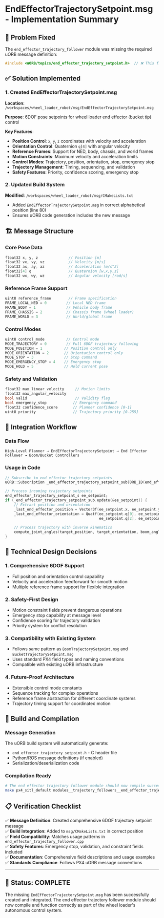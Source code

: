 # EndEffectorTrajectorySetpoint.msg - Implementation Summary

## 🎯 **Problem Fixed**

The `end_effector_trajectory_follower` module was missing the required uORB message definition:
```cpp
#include <uORB/topics/end_effector_trajectory_setpoint.h>  // ❌ This file was missing
```

## ✅ **Solution Implemented**

### **1. Created EndEffectorTrajectorySetpoint.msg**
**Location**: `/workspaces/wheel_loader_robot/msg/EndEffectorTrajectorySetpoint.msg`

**Purpose**: 6DOF pose setpoints for wheel loader end effector (bucket tip) control

**Key Features**:
- **Position Control**: `x`, `y`, `z` coordinates with velocity and acceleration  
- **Orientation Control**: Quaternion `q[4]` with angular velocity
- **Reference Frames**: Support for NED, body, chassis, and world frames
- **Motion Constraints**: Maximum velocity and acceleration limits
- **Control Modes**: Trajectory, position, orientation, stop, emergency stop
- **Trajectory Management**: Timing, sequencing, and validation
- **Safety Features**: Priority, confidence scoring, emergency stop

### **2. Updated Build System**
**Modified**: `/workspaces/wheel_loader_robot/msg/CMakeLists.txt`
- Added `EndEffectorTrajectorySetpoint.msg` in correct alphabetical position (line 80)
- Ensures uORB code generation includes the new message

## 🏗️ **Message Structure**

### **Core Pose Data**
```cpp
float32 x, y, z              // Position [m]
float32 vx, vy, vz           // Velocity [m/s] 
float32 ax, ay, az           // Acceleration [m/s^2]
float32[4] q                 // Quaternion [w,x,y,z]
float32 wx, wy, wz           // Angular velocity [rad/s]
```

### **Reference Frame Support**
```cpp
uint8 reference_frame        // Frame specification
FRAME_LOCAL_NED = 0         // Local NED frame
FRAME_BODY = 1              // Vehicle body frame  
FRAME_CHASSIS = 2           // Chassis frame (wheel loader)
FRAME_WORLD = 3             // World/global frame
```

### **Control Modes**
```cpp
uint8 control_mode          // Control mode
MODE_TRAJECTORY = 0         // Full 6DOF trajectory following
MODE_POSITION = 1          // Position control only
MODE_ORIENTATION = 2       // Orientation control only  
MODE_STOP = 3              // Stop command
MODE_EMERGENCY_STOP = 4    // Emergency stop
MODE_HOLD = 5              // Hold current pose
```

### **Safety and Validation**
```cpp
float32 max_linear_velocity     // Motion limits
float32 max_angular_velocity
bool valid                      // Validity flag
bool emergency_stop            // Emergency command
float32 confidence_score       // Planner confidence [0-1]
uint8 priority                 // Trajectory priority [0-255]
```

## 🔄 **Integration Workflow**

### **Data Flow**
```
High-Level Planner → EndEffectorTrajectorySetpoint → End Effector Follower → Boom/Bucket Controllers
```

### **Usage in Code**
```cpp
// Subscribe to end effector trajectory setpoints
uORB::Subscription _end_effector_trajectory_setpoint_sub{ORB_ID(end_effector_trajectory_setpoint)};

// Process incoming trajectory setpoints  
end_effector_trajectory_setpoint_s ee_setpoint;
if (_end_effector_trajectory_setpoint_sub.update(&ee_setpoint)) {
    // Extract position and orientation
    _last_end_effector_position = Vector3f(ee_setpoint.x, ee_setpoint.y, ee_setpoint.z);
    _last_end_effector_orientation = Quatf(ee_setpoint.q[0], ee_setpoint.q[1], 
                                           ee_setpoint.q[2], ee_setpoint.q[3]);
    
    // Process trajectory with inverse kinematics
    compute_joint_angles(target_position, target_orientation, boom_angle, bucket_angle);
}
```

## 🔧 **Technical Design Decisions**

### **1. Comprehensive 6DOF Support**
- Full position and orientation control capability
- Velocity and acceleration feedforward for smooth motion
- Multiple reference frame support for flexible integration

### **2. Safety-First Design**  
- Motion constraint fields prevent dangerous operations
- Emergency stop capability at message level
- Confidence scoring for trajectory validation
- Priority system for conflict resolution

### **3. Compatibility with Existing System**
- Follows same pattern as `BoomTrajectorySetpoint.msg` and `BucketTrajectorySetpoint.msg`
- Uses standard PX4 field types and naming conventions
- Compatible with existing uORB infrastructure

### **4. Future-Proof Architecture**
- Extensible control mode constants  
- Sequence tracking for complex operations
- Reference frame abstraction for different coordinate systems
- Trajectory timing support for coordinated motion

## 🚀 **Build and Compilation**

### **Message Generation**
The uORB build system will automatically generate:
- `end_effector_trajectory_setpoint.h` - C header file
- Python/ROS message definitions (if enabled)
- Serialization/deserialization code

### **Compilation Ready**
```bash
# The end effector trajectory follower module should now compile successfully
make px4_sitl_default modules__trajectory_followers__end_effector_trajectory_follower
```

## 📋 **Verification Checklist**

✅ **Message Definition**: Created comprehensive 6DOF trajectory setpoint message  
✅ **Build Integration**: Added to `msg/CMakeLists.txt` in correct position  
✅ **Field Compatibility**: Matches usage patterns in `end_effector_trajectory_follower.cpp`  
✅ **Safety Features**: Emergency stop, validation, and constraint fields included  
✅ **Documentation**: Comprehensive field descriptions and usage examples  
✅ **Standards Compliance**: Follows PX4 uORB message conventions

---

## 🎉 **Status: COMPLETE**

The missing `EndEffectorTrajectorySetpoint.msg` has been successfully created and integrated. The end effector trajectory follower module should now compile and function correctly as part of the wheel loader's autonomous control system.

